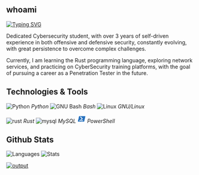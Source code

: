 ## whoami

[![Typing SVG](https://readme-typing-svg.demolab.com?font=Orbitron&size=22&duration=2000&color=05A100&multiline=true&width=1000&height=115&lines=+0xSickb0y;-+Aspiring+Red+Team+Operator;-+CyberSecurity+Student;-+Capture+The+Flag+Player)](https://git.io/typing-svg)

Dedicated Cybersecurity student, with over 3 years of self-driven experience in both offensive and defensive security, constantly evolving, with great persistence to overcome complex challenges.

Currently, I am learning the Rust programming language, exploring network services, and practicing on CyberSecurity training platforms, with the goal of pursuing a career as a Penetration Tester in the future.

## Technologies & Tools
<img src="https://raw.githubusercontent.com/danielcranney/readme-generator/main/public/icons/skills/python-colored.svg" width="22" height="22" alt="Python" /> _Python_
<img src="https://raw.githubusercontent.com/danielcranney/readme-generator/main/public/icons/skills/gnubash-colored.svg" width="22" height="22" alt="GNU Bash" /> _Bash_
<img src="https://raw.githubusercontent.com/danielcranney/readme-generator/main/public/icons/skills/linux-colored.svg" width="22" height="22" alt="Linux" /> _GNU/Linux_

<img src="https://raw.githubusercontent.com/danielcranney/profileme-dev/refs/heads/main/public/icons/skills/rust.svg" width="22" height="22" alt="rust" /> _Rust_
<img src="https://raw.githubusercontent.com/danielcranney/profileme-dev/refs/heads/main/public/icons/skills/mysql.svg" width="22" height="22" alt="mysql" /> _MySQL_
<img src="https://raw.githubusercontent.com/danielcranney/profileme-dev/refs/heads/main/public/icons/skills/powershell-colored.svg" width="22" height="22" alt="ps1" /> _PowerShell_

## Github Stats

![Languages](https://github-readme-stats.vercel.app/api/top-langs/?username=0xSickb0y&theme=vision-friendly-dark&langs_count=3) ![Stats](https://github-readme-stats.vercel.app/api?username=0xSickb0y&theme=vision-friendly-dark&show_icons=true&hide_border=false&count_private=true) 

[![output](https://github.com/user-attachments/assets/db2f59ef-07fe-44ad-9ce1-6eb3ce1d06ea)](https://www.youtube.com/watch?v=3ZMaZnaidlI&list=OLAK5uy_ktG2Vd0hPyiXjQeGbFPRv9xCZG38Jo93Y&index=1)
